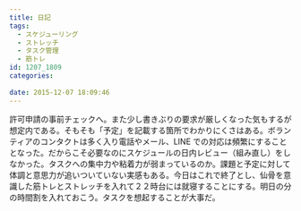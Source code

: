 ```yaml
---
title: 日記
tags:
  - スケジューリング
  - ストレッチ
  - タスク管理
  - 筋トレ
id: 1207_1809
categories:
   
date: 2015-12-07 18:09:46
---
```


許可申請の事前チェックへ。また少し書きぶりの要求が厳しくなった気もするが想定内である。そもそも「予定」を記載する箇所でわかりにくさはある。ボランティアのコンタクトは多く入り電話やメール、LINE での対応は頻繁にすることとなった。だからこそ必要なのにスケジュールの日内レビュー（組み直し）をしなかった。タスクへの集中力や粘着力が弱まっているのか。課題と予定に対して体調と意思力が追いついていない実感もある。今日はこれで終了とし、仙骨を意識した筋トレとストレッチを入れて２２時台には就寝することにする。明日の分の時間割を入れておこう。タスクを想起することが大事だ。